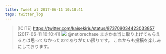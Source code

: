```yaml
---
title: Tweet at 2017-06-11 10:10:41
tags: twitter_log
---
```


> [!CITE] https://twitter.com/kaisekiriu/status/873709034423033857 (2017-06-11 10:10:41)
> ![](https://twitter.com/kaisekiriu/status/873709034423033857)
> @netlorechase まさか本当に取り上げてもらえるとは思ってなかったのでありがたい限りです。
> これからも投稿を楽しみにしております。
